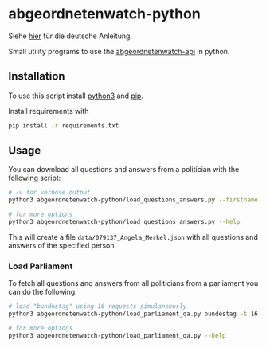 # abgeordnetenwatch-python

Siehe [hier](README_de.md) für die deutsche Anleitung.

Small utility programs to use the [abgeordnetenwatch-api](https://www.abgeordnetenwatch.de/) in python.

## Installation

To use this script install [python3](https://www.python.org/) and [pip](https://packaging.python.org/en/latest/tutorials/installing-packages/).

Install requirements with
```sh
pip install -r requirements.txt
```

## Usage

You can download all questions and answers from a politician with the following script:

```sh
# -v for verbose output
python3 abgeordnetenwatch-python/load_questions_answers.py --firstname "Angela" --lastname "Merkel"

# for more options
python3 abgeordnetenwatch-python/load_questions_answers.py --help
```

This will create a file `data/079137_Angela_Merkel.json` with all questions and answers of the specified person.

### Load Parliament
To fetch all questions and answers from all politicians from a parliament you can do the following:
```sh
# load "bundestag" using 16 requests simulaneously
python3 abgeordnetenwatch-python/load_parliament_qa.py bundestag -t 16

# for more options
python3 abgeordnetenwatch-python/load_parliament_qa.py --help
```
